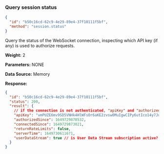 ### Query session status​

```json
{  
  "id": "b50c16cd-62c9-4e29-89e4-37f10111f5bf",  
  "method": "session.status"  
}
```

Query the status of the WebSocket connection,
inspecting which API key (if any) is used to authorize requests.

**Weight:**
2

**Parameters:**
NONE

**Data Source:**
Memory

**Response:**

```json
{  
  "id": "b50c16cd-62c9-4e29-89e4-37f10111f5bf",  
  "status": 200,  
  "result": {  
    // if the connection is not authenticated, "apiKey" and "authorizedSince" will be shown as null  
    "apiKey": "vmPUZE6mv9SD5VNHk4HlWFsOr6aKE2zvsw0MuIgwCIPy6utIco14y7Ju91duEh8A",  
    "authorizedSince": 1649729878532,  
    "connectedSince": 1649729873021,  
    "returnRateLimits": false,  
    "serverTime": 1649730611671,  
    "userDataStream": true // is User Data Stream subscription active?  
  }  
}
```